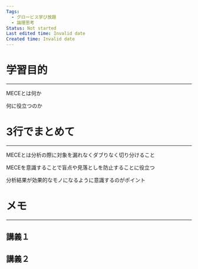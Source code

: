 ```yaml
---
Tags:
  - グロービス学び放題
  - 論理思考
Status: Not started
Last edited time: Invalid date
Created time: Invalid date
---
```

# 学習目的

---

MECEとは何か

何に役立つのか

# 3行でまとめて

---

MECEとは分析の際に対象を漏れなくダブりなく切り分けること

MECEを意識することで盲点や見落としを防止することに役立つ

分析結果が効果的なモノになるように意識するのがポイント

# メモ

---

  

## 講義１

  

## 講義２